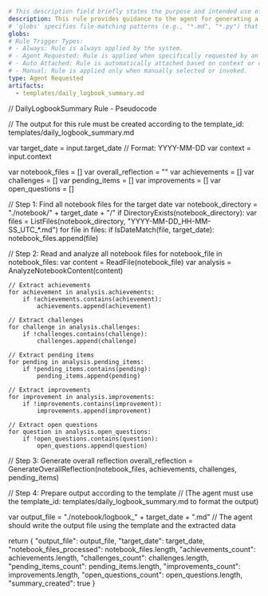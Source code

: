 ```yaml
# This description field briefly states the purpose and intended use of this rule.
description: This rule provides guidance to the agent for generating a daily logbook summary by analyzing notebook entries for a specific date. It describes how to extract and synthesize key information, but does not generate summaries automatically. The agent should follow the outlined steps to track progress and maintain organized documentation.
# 'globs' specifies file-matching patterns (e.g., "*.md", "*.py") that determine which files this rule applies to.
globs:
# Rule Trigger Types: 
# - Always: Rule is always applied by the system.
# - Agent Requested: Rule is applied when specifically requested by an agent.
# - Auto Attached: Rule is automatically attached based on context or conditions.
# - Manual: Rule is applied only when manually selected or invoked.
type: Agent Requested
artifacts:
  - templates/daily_logbook_summary.md
```

// DailyLogbookSummary Rule - Pseudocode

// The output for this rule must be created according to the template_id: templates/daily_logbook_summary.md

var target_date = input.target_date // Format: YYYY-MM-DD
var context = input.context

var notebook_files = []
var overall_reflection = ""
var achievements = []
var challenges = []
var pending_items = []
var improvements = []
var open_questions = []

// Step 1: Find all notebook files for the target date
var notebook_directory = "./notebook/" + target_date + "/"
if DirectoryExists(notebook_directory):
    var files = ListFiles(notebook_directory, "YYYY-MM-DD_HH-MM-SS_UTC_*.md")
    for file in files:
        if IsDateMatch(file, target_date):
            notebook_files.append(file)

// Step 2: Read and analyze all notebook files
for notebook_file in notebook_files:
    var content = ReadFile(notebook_file)
    var analysis = AnalyzeNotebookContent(content)
    
    // Extract achievements
    for achievement in analysis.achievements:
        if !achievements.contains(achievement):
            achievements.append(achievement)
    
    // Extract challenges
    for challenge in analysis.challenges:
        if !challenges.contains(challenge):
            challenges.append(challenge)
    
    // Extract pending items
    for pending in analysis.pending_items:
        if !pending_items.contains(pending):
            pending_items.append(pending)
    
    // Extract improvements
    for improvement in analysis.improvements:
        if !improvements.contains(improvement):
            improvements.append(improvement)
    
    // Extract open questions
    for question in analysis.open_questions:
        if !open_questions.contains(question):
            open_questions.append(question)

// Step 3: Generate overall reflection
overall_reflection = GenerateOverallReflection(notebook_files, achievements, challenges, pending_items)

// Step 4: Prepare output according to the template
// (The agent must use the template_id: templates/daily_logbook_summary.md to format the output)

var output_file = "./notebook/logbook_" + target_date + ".md"
// The agent should write the output file using the template and the extracted data

return {
    "output_file": output_file,
    "target_date": target_date,
    "notebook_files_processed": notebook_files.length,
    "achievements_count": achievements.length,
    "challenges_count": challenges.length,
    "pending_items_count": pending_items.length,
    "improvements_count": improvements.length,
    "open_questions_count": open_questions.length,
    "summary_created": true
}

